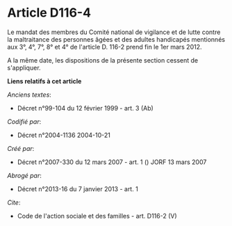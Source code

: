 # Article D116-4

Le mandat des membres du Comité national de vigilance et de lutte contre la maltraitance des personnes âgées et des adultes
handicapés mentionnés aux 3°, 4°, 7°, 8° et 4° de l'article D. 116-2 prend fin le 1er mars 2012.

A la même date, les dispositions de la présente section cessent de s'appliquer.

**Liens relatifs à cet article**

_Anciens textes_:

  - Décret n°99-104 du 12 février 1999 - art. 3 (Ab)

_Codifié par_:

  - Décret n°2004-1136 2004-10-21

_Créé par_:

  - Décret n°2007-330 du 12 mars 2007 - art. 1 () JORF 13 mars 2007

_Abrogé par_:

  - Décret n°2013-16 du 7 janvier 2013 - art. 1

_Cite_:

  - Code de l'action sociale et des familles - art. D116-2 (V)

